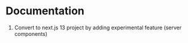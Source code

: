 # Documentation

1. Convert to next.js 13 project by adding experimental feature (server components)
